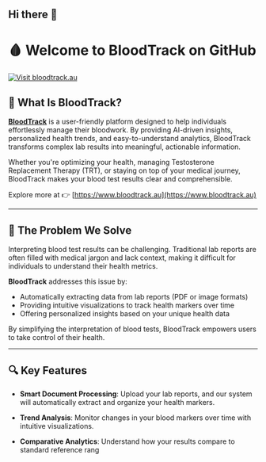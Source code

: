 ## Hi there 👋
# 🩸 Welcome to BloodTrack on GitHub

[![Visit bloodtrack.au](https://img.shields.io/badge/Visit-Our%20Website-blue)](https://www.bloodtrack.au)

## 📌 What Is BloodTrack?

**[BloodTrack](https://www.bloodtrack.au)** is a user-friendly platform designed to help individuals effortlessly manage their bloodwork. By providing AI-driven insights, personalized health trends, and easy-to-understand analytics, BloodTrack transforms complex lab results into meaningful, actionable information.

Whether you're optimizing your health, managing Testosterone Replacement Therapy (TRT), or staying on top of your medical journey, BloodTrack makes your blood test results clear and comprehensible.

Explore more at 👉 [https://www.bloodtrack.au](https://www.bloodtrack.au)

---

## 🧩 The Problem We Solve

Interpreting blood test results can be challenging. Traditional lab reports are often filled with medical jargon and lack context, making it difficult for individuals to understand their health metrics.

**BloodTrack** addresses this issue by:

- Automatically extracting data from lab reports (PDF or image formats)
- Providing intuitive visualizations to track health markers over time
- Offering personalized insights based on your unique health data

By simplifying the interpretation of blood tests, BloodTrack empowers users to take control of their health.

---

## 🔍 Key Features

- **Smart Document Processing**: Upload your lab reports, and our system will automatically extract and organize your health markers.

- **Trend Analysis**: Monitor changes in your blood markers over time with intuitive visualizations.

- **Comparative Analytics**: Understand how your results compare to standard reference rang


<!--
**bloodtrack/bloodtrack** is a ✨ _special_ ✨ repository because its `README.md` (this file) appears on your GitHub profile.

Here are some ideas to get you started:

- 🔭 I’m currently working on ...
- 🌱 I’m currently learning ...
- 👯 I’m looking to collaborate on ...
- 🤔 I’m looking for help with ...
- 💬 Ask me about ...
- 📫 How to reach me: ...
- 😄 Pronouns: ...
- ⚡ Fun fact: ...
-->
